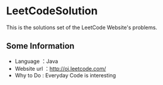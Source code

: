 LeetCodeSolution
================

This is the solutions set of the LeetCode Website's problems.

## Some Information
- Language ：Java
- Website url ：http://oj.leetcode.com/
- Why to Do : Everyday Code is interesting
